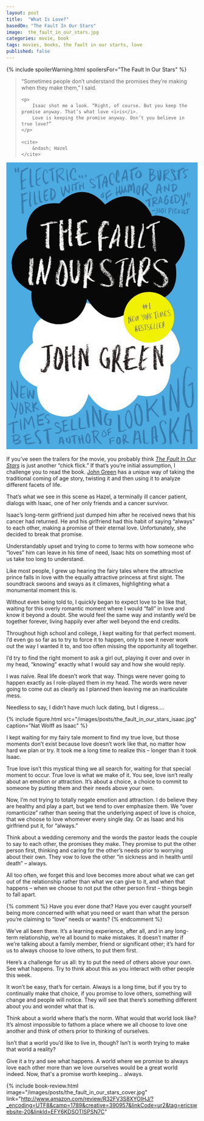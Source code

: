 ```yaml
---
layout: post
title:  "What Is Love?"
basedOn: "The Fault In Our Stars"
image:  the_fault_in_our_stars.jpg
categories: movie, book
tags: movies, books, the fault in our starts, love
published: false
---
```


{% include spoilerWarning.html spoilersFor="The Fault In Our Stars" %}

<blockquote>
    <p>
        “Sometimes people don’t understand the promises they’re making when they make them,” I said.
    </p>

    <p>
        Isaac shot me a look. “Right, of course. But you keep the promise anyway. That’s what love <i>is</i>. 
        Love is keeping the promise anyway. Don’t you believe in true love?”
    </p> 

    <cite>
        &ndash; Hazel
    </cite>
</blockquote>

<img class="float--left one-fifth palm--two-fifths" src="/images/posts/the_fault_in_our_stars_cover.jpg" />

If you’ve seen the trailers for the movie, you probably think <i><a href="http://thefaultinourstarsmovie.com/" target="_blank">The Fault In Our Stars</a></i> is just another “chick flick.” If that’s you’re initial assumption, I challenge you to read the book. <a href="http://johngreenbooks.com/" target="_blank">John Green</a> has a unique way of taking the traditional coming of age story, twisting it and then using it to analyze different facets of life. 

That’s what we see in this scene as Hazel, a terminally ill cancer patient, dialogs with Isaac, one of her only friends and a cancer survivor. 

Isaac’s long-term girlfriend just dumped him after he received news that his cancer had returned. He and his girlfriend had this habit of saying “always” to each other, making a promise of their eternal love. Unfortunately, she decided to break that promise.

Understandably upset and trying to come to terms with how someone who “loves” him can leave in his time of need, Isaac hits on something most of us take too long to understand.

Like most people, I grew up hearing the fairy tales where the attractive prince falls in love with the equally attractive princess at first sight. The soundtrack swoons and sways as it climaxes, highlighting what a monumental moment this is.

Without even being told to, I quickly began to expect love to be like that, waiting for this overly romantic moment where I would “fall” in love and know it beyond a doubt. She would feel the same way and instantly we’d be together forever, living happily ever after well beyond the end credits.

Throughout high school and college, I kept waiting for that perfect moment. I’d even go so far as to try to force it to happen, only to see it never work out the way I wanted it to, and too often missing the opportunity all together. 

I’d try to find the right moment to ask a girl out, playing it over and over in my head, “knowing” exactly what I would say and how she would reply. 

I was naïve. Real life doesn’t work that way. Things were never going to happen exactly as I role-played them in my head. The words were never going to come out as clearly as I planned then leaving me an inarticulate mess.

Needless to say, I didn’t have much luck dating, but I digress&hellip;.

{% include figure.html src="/images/posts/the_fault_in_our_stars_isaac.jpg" caption="Nat Wolff as Isaac" %}

I kept waiting for my fairy tale moment to find my true love, but those moments don’t exist because love doesn’t work like that, no matter how hard we plan or try. It took me a long time to realize this &ndash; longer than it took Isaac.

True love isn’t this mystical thing we all search for, waiting for that special moment to occur. True love is what we make of it. You see, love isn’t really about an emotion or attraction. It’s about a choice, a choice to commit to someone by putting them and their needs above your own. 

Now, I’m not trying to totally negate emotion and attraction. I do believe they are healthy and play a part, but we tend to over emphasize them. We “over romanticize” rather than seeing that the underlying aspect of love is choice, that we choose to love whomever every single day. Or as Isaac and his girlfriend put it, for “always.” 

Think about a wedding ceremony and the words the pastor leads the couple to say to each other, the promises they make. They promise to put the other person first, thinking and caring for the other’s needs prior to worrying about their own. They vow to love the other “in sickness and in health until death” – always.

All too often, we forget this and love becomes more about what we can get out of the relationship rather than what we can give to it, and when that happens – when we choose to not put the other person first – things begin to fall apart. 

{% comment %} 
Have you ever done that? Have you ever caught yourself being more concerned with what you need or want than what the person you’re claiming to “love” needs or wants? 
{% endcomment %}

We’ve all been there. It’s a learning experience, after all, and in any long-term relationship, we’re all bound to make mistakes. It doesn’t matter if we’re talking about a family member, friend or significant other; it’s hard for us to always choose to love others, to put them first. 

Here’s a challenge for us all: try to put the need of others above your own. See what happens. Try to think about this as you interact with other people this week. 

It won’t be easy, that’s for certain. Always is a long time, but if you try to continually make that choice, if you promise to love others, something will change and people will notice. They will see that there’s something different about you and wonder what that is.

Think about a world where that’s the norm. What would that world look like? It’s almost impossible to fathom a place where we all choose to love one another and think of others prior to thinking of ourselves.

Isn’t that a world you’d like to live in, though? Isn’t is worth trying to make that world a reality?

Give it a try and see what happens. A world where we promise to always love each other more than we love ourselves would be a great world indeed. Now, that's a promise worth keeping… always.

{% include book-review.html image="/images/posts/the_fault_in_our_stars_cover.jpg" link="http://www.amazon.com/review/R32FV3S8XYOIHJ/?_encoding=UTF8&camp=1789&creative=390957&linkCode=ur2&tag=ericswebsite-20&linkId=EFY6KDSOTISPSN7C"